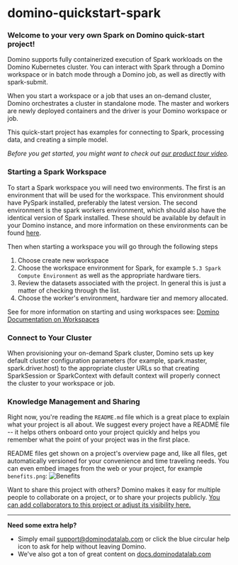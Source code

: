 # domino-quickstart-spark

### Welcome to your very own Spark on Domino quick-start project!

Domino supports fully containerized execution of Spark workloads on the Domino Kubernetes cluster. You can interact with Spark through a Domino workspace or in batch mode through a Domino job, as well as directly with spark-submit.

When you start a workspace or a job that uses an on-demand cluster, Domino orchestrates a cluster in standalone mode. The master and workers are newly deployed containers and the driver is your Domino workspace or job.

This quick-start project has examples for connecting to Spark, processing data, and creating a simple model. 

_Before you get started, you might want to check out [our product tour video](https://www.dominodatalab.com/p/weekly-live-demo-ungated/)._

### Starting a Spark Workspace

To start a Spark workspace you will need two environments.  The first is an environment that will be used for the workspace.  This environment should have PySpark installed, preferably the latest version. The second environment is the spark workers environment, which should also have the identical version of Spark installed.  These should be available by default in your Domino instance, and more information on these environments can be found [here](https://docs.dominodatalab.com/en/latest/user_guide/1962f3/configure-prerequisites/).

Then when starting a workspace you will go through the following steps

1. Choose create new workspace
2. Choose the workspace environment for Spark, for example `5.3 Spark Compute Environment` as well as the appropriate hardware tiers.
3. Review the datasets associated with the project.  In general this is just a matter of checking through the list.
4. Choose the worker's environment, hardware tier and memory allocated.  

See for more information on starting and using workspaces see: [Domino Documentation on Workspaces](https://docs.dominodatalab.com/en/latest/get_started/3-start_workspace.html?highlight=workspace)

### Connect to Your Cluster

When provisioning your on-demand Spark cluster, Domino sets up key default cluster configuration parameters (for example, spark.master, spark.driver.host) to the appropriate cluster URLs so that creating SparkSession or SparkContext with default context will properly connect the cluster to your workspace or job. 

### Knowledge Management and Sharing

Right now, you're reading the `README.md` file which is a great place to explain what your project is all about.  We suggest every project have a README file -- it helps others onboard onto your project quickly and helps you remember what the point of your project was in the first place.

README files get shown on a project's overview page and, like all files, get automatically versioned for your convenience and time traveling needs. You can even embed images from the web or your project, for example `benefits.png`: ![Benefits](benefits.png)

Want to share this project with others? Domino makes it easy for multiple people to collaborate on a project, or to share your projects publicly. [You can add collaborators to this project or adjust its visibility here.](https://docs.dominodatalab.com/en/latest/reference/projects/Sharing_and_collaboration.html)
_____

**Need some extra help?**

* Simply email [support@dominodatalab.com](mailto:support@dominodatalab.com) or click the blue circular help icon to ask for help without leaving Domino.
* We've also got a ton of great content on [docs.dominodatalab.com](https://docs.dominodatalab.com)
